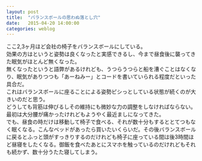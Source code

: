 ```yaml
---
layout: post
title:  "バランスボールの思わぬ落とし穴"
date:   2015-04-20 14:00:00
categories: weblog
---
```


ここ2,3ヶ月ほど会社の椅子をバランスボールにしている。  
効果の方はというと姿勢は良くなったと実感できるし、今まで昼食後に襲ってきた眠気がほとんど無くなった。  
無くなったというと語弊があるけれども、うつらうつらと船を漕ぐことはなくなり、眠気がありつつも「あーねみー」とコードを書いていられる程度だといった具合だ。  
これはバランスボールに座ることによる姿勢ピシっとしている状態が続くのが大きいのだと思う。  
どうしても背筋は伸びるしその維持にも微妙な力の調整をしなければならない。最初は大分腰が痛かったけれどもようやく最近ましになってきた。  
でも、昼食の時だけは移動して椅子で食べる、それが数十分もするととてつもなく眠くなる。こんなベッドがあったら買いたいくらいだ。その後バランスボールに戻るとふっと頭がすっきりするのだけれども椅子に座っている間は後3時間ほど昼寝をしたくなる。御飯を食べたあとにスマホを触っているのだけれどもそれも続かず、数十分うたた寝してしまう。  